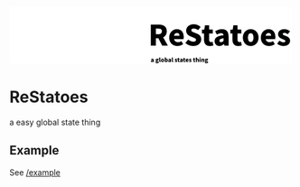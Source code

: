 ![ReStatoes banner](./media/banner.png)

# ReStatoes

a easy global state thing

## Example

See [/example](./example/)
